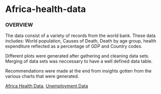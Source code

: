 # Africa-health-data

### OVERVIEW

The data consist of a variety of records from the world bank. These data includes: World population, Causes of Death, Death by age group, health expenditure reflected as a percentage of GDP and Country codes. 

Different plots were generated after gathering and cleaning data sets. Merging of data sets was neccessary to have a well defined data table.

Recommendations were made at the end from insights gotten from the various charts that were generated.

[Africa Health Data](https://macgee20.github.io/Africa-health-data/10alytics_hackathon_case%20study/Afr_Health_Data_Report.pdf),
[Unemployment Data](https://raw.githubusercontent.com/macge200/Unemployment_Data/main/December_2023_Global_Hackathon_Unemployment/10Alytics.pdf)
